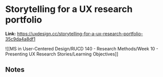 # Storytelling for a UX research portfolio
**Link:** https://uxdesign.cc/storytelling-for-a-ux-research-portfolio-35c9da4a8df1

![[MS in User-Centered Design/RUCD 140 - Research Methods/Week 10 - Presenting UX Research Stories/Learning Objectives]]

## Notes